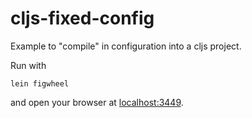 # cljs-fixed-config

Example to "compile" in configuration into a cljs project.

Run with

    lein figwheel

and open your browser at [localhost:3449](http://localhost:3449/).
